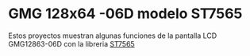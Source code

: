 <h1>GMG 128x64 -06D modelo ST7565</h1>

<p>Estos proyectos muestran algunas funciones de la pantalla LCD GMG12863-06D con la libreria <a href="https://github.com/adafruit/ST7565-LCD">ST7565</a></p>
<br>
<p>  </p>
<img scr="">













